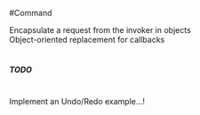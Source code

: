 #Command

Encapsulate a request from the invoker in objects<br/>
Object-oriented replacement for callbacks
<br/>
<br/>
##### TODO 
<br/>
Implement an Undo/Redo example...!
